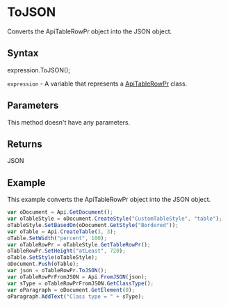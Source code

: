 # ToJSON

Converts the ApiTableRowPr object into the JSON object.

## Syntax

expression.ToJSON();

`expression` - A variable that represents a [ApiTableRowPr](../ApiTableRowPr.md) class.

## Parameters

This method doesn't have any parameters.

## Returns

JSON

## Example

This example converts the ApiTableRowPr object into the JSON object.

```javascript
var oDocument = Api.GetDocument();
var oTableStyle = oDocument.CreateStyle("CustomTableStyle", "table");
oTableStyle.SetBasedOn(oDocument.GetStyle("Bordered"));
var oTable = Api.CreateTable(3, 3);
oTable.SetWidth("percent", 100);
var oTableRowPr = oTableStyle.GetTableRowPr();
oTableRowPr.SetHeight("atLeast", 720);
oTable.SetStyle(oTableStyle);
oDocument.Push(oTable);
var json = oTableRowPr.ToJSON();
var oTableRowPrFromJSON = Api.FromJSON(json);
var sType = oTableRowPrFromJSON.GetClassType();
var oParagraph = oDocument.GetElement(0);
oParagraph.AddText("Class type = " + sType);
```
